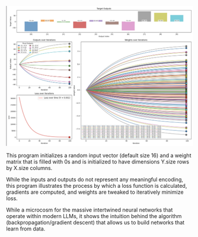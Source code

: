![NN_Basics](exampleVisualization.png)

This program initializes a random input vector (default size 16) and a weight matrix that is filled 
with 0s and is initialized to have dimensions Y.size rows by X.size columns. 

While the inputs and outputs do not represent any meaningful encoding, this program
illustrates the process by which a loss function is calculated, gradients are computed, 
and weights are tweaked to iteratively minimize loss. 

While a microcosm for the massive intertwined neural networks that operate within modern LLMs, 
it shows the intuition behind the algorithm (backpropagation/gradient descent) that allows us to
build networks that learn from data. 
